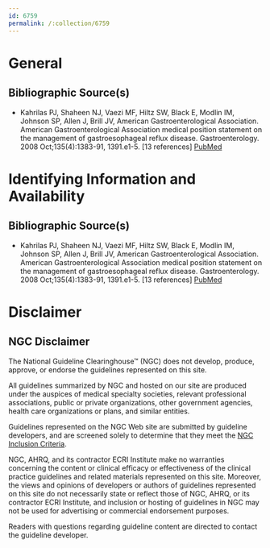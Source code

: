 ```yaml
---
id: 6759
permalink: /:collection/6759
---
```


# General

## Bibliographic Source(s)

- Kahrilas PJ, Shaheen NJ, Vaezi MF, Hiltz SW, Black E, Modlin IM, Johnson SP, Allen J, Brill JV, American Gastroenterological Association. American Gastroenterological Association medical position statement on the management of gastroesophageal reflux disease. Gastroenterology. 2008 Oct;135(4):1383-91, 1391.e1-5. [13 references] [ PubMed ](http://www.ncbi.nlm.nih.gov/entrez/query.fcgi?cmd=Retrieve&db=pubmed&dopt=Abstract&list_uids=18789939)

# Identifying Information and Availability

## Bibliographic Source(s)

- Kahrilas PJ, Shaheen NJ, Vaezi MF, Hiltz SW, Black E, Modlin IM, Johnson SP, Allen J, Brill JV, American Gastroenterological Association. American Gastroenterological Association medical position statement on the management of gastroesophageal reflux disease. Gastroenterology. 2008 Oct;135(4):1383-91, 1391.e1-5. [13 references] [ PubMed ](http://www.ncbi.nlm.nih.gov/entrez/query.fcgi?cmd=Retrieve&db=pubmed&dopt=Abstract&list_uids=18789939)

# Disclaimer

## NGC Disclaimer

The National Guideline Clearinghouse™ (NGC) does not develop, produce, approve, or endorse the guidelines represented on this site.

All guidelines summarized by NGC and hosted on our site are produced under the auspices of medical specialty societies, relevant professional associations, public or private organizations, other government agencies, health care organizations or plans, and similar entities.

Guidelines represented on the NGC Web site are submitted by guideline developers, and are screened solely to determine that they meet the [NGC Inclusion Criteria](/help-and-about/summaries/inclusion-criteria).

NGC, AHRQ, and its contractor ECRI Institute make no warranties concerning the content or clinical efficacy or effectiveness of the clinical practice guidelines and related materials represented on this site. Moreover, the views and opinions of developers or authors of guidelines represented on this site do not necessarily state or reflect those of NGC, AHRQ, or its contractor ECRI Institute, and inclusion or hosting of guidelines in NGC may not be used for advertising or commercial endorsement purposes.

Readers with questions regarding guideline content are directed to contact the guideline developer.

